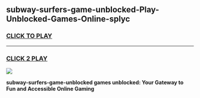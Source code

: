
## subway-surfers-game-unblocked-Play-Unblocked-Games-Online-splyc
<h3>
<a href="https://premium76.site?title=subway-surfers-game-unblocked&ref=24A">CLICK TO PLAY</a></h3>
<hr>

<h3>
<a href="https://premium76.site?title=subway-surfers-game-unblocked&ref=24A">CLICK 2 PLAY</a>
  
</h3>

<a href="https://premium76.site?title=subway-surfers-game-unblocked&ref=24A"><img src="https://clearcache.store/games.png"></a>


**subway-surfers-game-unblocked games unblocked: Your Gateway to Fun and Accessible Online Gaming**
